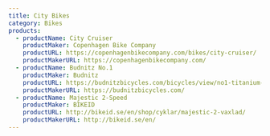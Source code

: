 ```yaml
---
title: City Bikes
category: Bikes
products:
  - productName: City Cruiser
    productMaker: Copenhagen Bike Company
    productURL: https://copenhagenbikecompany.com/bikes/city-cruiser/
    productMakerURL: https://copenhagenbikecompany.com/
  - productName: Budnitz No.1
    productMaker: Budnitz
    productURL: https://budnitzbicycles.com/bicycles/view/no1-titanium-city-bicycle
    productMakerURL: https://budnitzbicycles.com/
  - productName: Majestic 2-Speed
    productMaker: BIKEID
    productURL: http://bikeid.se/en/shop/cyklar/majestic-2-vaxlad/
    productMakerURL: http://bikeid.se/en/
---
```


